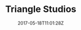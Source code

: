 ---
title: "Triangle Studios"
site_link: "http://triangle-studios.com/"
description: "Creating innovative games since 2006."
location: "Leeuwarden"
active: true
active_from: "2006-01-01"
active_to: ""
tags: []
date: "2017-05-18T11:01:28Z"
---